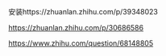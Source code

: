 
安装https://zhuanlan.zhihu.com/p/39348023





https://zhuanlan.zhihu.com/p/30686586





https://www.zhihu.com/question/68148805
























































































